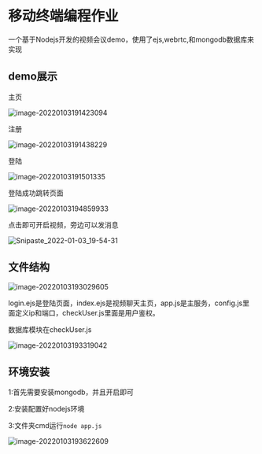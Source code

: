 # 移动终端编程作业

一个基于Nodejs开发的视频会议demo，使用了ejs,webrtc,和mongodb数据库来实现

## demo展示

主页

![image-20220103191423094](https://adsry.oss-cn-beijing.aliyuncs.com/img/image-20220103191423094.png)



注册

![image-20220103191438229](https://adsry.oss-cn-beijing.aliyuncs.com/img/image-20220103191438229.png)



登陆

![image-20220103191501335](https://adsry.oss-cn-beijing.aliyuncs.com/img/image-20220103191501335.png)

登陆成功跳转页面

![image-20220103194859933](https://adsry.oss-cn-beijing.aliyuncs.com/img/image-20220103194859933.png)



点击即可开启视频，旁边可以发消息

![Snipaste_2022-01-03_19-54-31](https://adsry.oss-cn-beijing.aliyuncs.com/img/Snipaste_2022-01-03_19-54-31.png)



## 文件结构

![image-20220103193029605](https://adsry.oss-cn-beijing.aliyuncs.com/img/image-20220103193029605.png)





login.ejs是登陆页面，index.ejs是视频聊天主页，app.js是主服务，config.js里面定义ip和端口，checkUser.js里面是用户鉴权。



数据库模块在checkUser.js

![image-20220103193319042](https://adsry.oss-cn-beijing.aliyuncs.com/img/image-20220103193319042.png)



## 环境安装



1:首先需要安装mongodb，并且开启即可

2:安装配置好nodejs环境

3:文件夹cmd运行`node app.js`

![image-20220103193622609](https://adsry.oss-cn-beijing.aliyuncs.com/img/image-20220103193622609.png)
